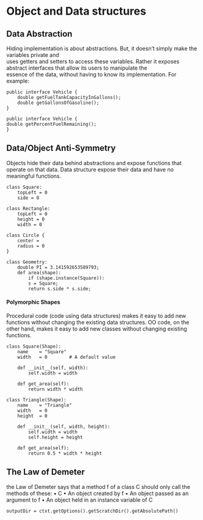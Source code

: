 # Object and Data structures

## Data Abstraction

Hiding implementation is about abstractions. But, it doesn’t simply make the variables private and </br> 
uses getters and setters to access these variables. Rather it exposes abstract interfaces
that allow its users to manipulate the  </br>
essence of the data, without having to know its implementation. For example:

```
public interface Vehicle {
    double getFuelTankCapacityInGallons();
    double getGallonsOfGasoline();
}
```
```
public interface Vehicle {
double getPercentFuelRemaining();
}
```

## Data/Object Anti-Symmetry

Objects hide
their data behind abstractions and expose functions that operate on that data. Data structure
expose their data and have no meaningful functions.

```
class Square:
    topLeft = 0
    side = 0

class Rectangle:
    topLeft = 0
    height = 0
    width = 0

class Circle {
    center = 
    radius = 0
}

class Geometry:
    double PI = 3.141592653589793;
    def area(shape):
        if (shape.instance(Square)):
        s = Square;
        return s.side * s.side;
```

#### Polymorphic Shapes

Procedural code (code using data structures) makes it easy to add new functions without
changing the existing data structures. OO code, on the other hand, makes it easy to add
new classes without changing existing functions.

```
class Square(Shape):
    name    = "Square"
    width   = 0        # A default value 

    def __init__(self, width):
        self.width = width

    def get_area(self):
        return width * width

class Triangle(Shape):
    name    = "Triangle"
    width   = 0
    height  = 0

    def __init__(self, width, height):
        self.width = width
        self.height = height 

    def get_area(self):
        return 0.5 * width * height 
```

## The Law of Demeter

the Law of Demeter says that a method f of a class C should only call
the methods of these:
• C
• An object created by f
• An object passed as an argument to f
• An object held in an instance variable of C

```
outputDir = ctxt.getOptions().getScratchDir().getAbsolutePath()
```